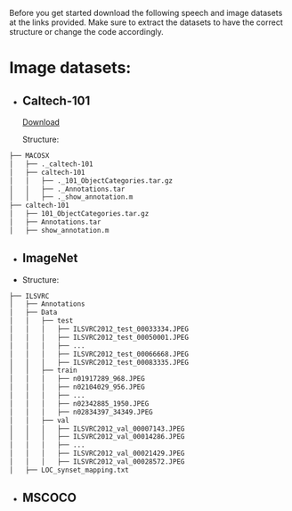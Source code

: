Before you get started download the following speech and image datasets at the links provided. Make sure to extract the datasets to have the correct structure or change the code accordingly.

# Image datasets:
* ## Caltech-101
  
  [Download](https://data.caltech.edu/records/mzrjq-6wc02)
  
  Structure:

```bash
├── MACOSX
│   ├── ._caltech-101
│   ├── caltech-101
│   │   ├── ._101_ObjectCategories.tar.gz
│   │   ├── ._Annotations.tar
│   │   ├── ._show_annotation.m
├── caltech-101
│   ├── 101_ObjectCategories.tar.gz
│   ├── Annotations.tar
│   ├── show_annotation.m
```

* ## ImageNet
* 
  Structure:

```bash
├── ILSVRC
│   ├── Annotations
│   ├── Data
│   │   ├── test 
│   │   │   ├── ILSVRC2012_test_00033334.JPEG
│   │   │   ├── ILSVRC2012_test_00050001.JPEG
│   │   │   ├── ...
│   │   │   ├── ILSVRC2012_test_00066668.JPEG
│   │   │   ├── ILSVRC2012_test_00083335.JPEG
│   │   ├── train
│   │   │   ├── n01917289_968.JPEG
│   │   │   ├── n02104029_956.JPEG
│   │   │   ├── ...
│   │   │   ├── n02342885_1950.JPEG
│   │   │   ├── n02834397_34349.JPEG 
│   │   ├── val 
│   │   │   ├── ILSVRC2012_val_00007143.JPEG
│   │   │   ├── ILSVRC2012_val_00014286.JPEG
│   │   │   ├── ...
│   │   │   ├── ILSVRC2012_val_00021429.JPEG
│   │   │   ├── ILSVRC2012_val_00028572.JPEG
│   ├── LOC_synset_mapping.txt
```

* ## MSCOCO
